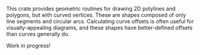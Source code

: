 This crate provides geometric routines for drawing 2D polylines and polygons,
but with curved vertices. These are shapes composed of only line segments and
circular arcs. Calculating curve offsets is often useful for visually-appealing
diagrams, and these shapes have better-defined offsets than curves generally do.

Work in progress!
